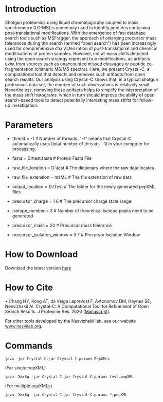 
# Introduction
  Shotgun proteomics using liquid chromatography coupled to mass spectrometry (LC-MS) is commonly used to identify peptides containing post-translational modifications. With the emergence of fast database search tools such as MSFragger, the approach of enlarging precursor mass tolerances during the search (termed “open search”) has been increasingly used for comprehensive characterization of post-translational and chemical modifications of protein samples. However, not all mass shifts detected using the open search strategy represent true modifications, as artifacts exist from sources such as unaccounted missed cleavages or peptide co-fragmentation (chimeric MS/MS spectra). Here, we present Crystal-C, a computational tool that detects and removes such artifacts from open search results. Our analysis using Crystal-C shows that, in a typical shotgun proteomics data set, the number of such observations is relatively small. Nevertheless, removing these artifacts helps to simplify the interpretation of the mass shift histograms, which in turn should improve the ability of open search-based tools to detect potentially interesting mass shifts for follow-up investigation.


# Parameters
* thread = -1   # Number of threads. "-1" means that Crystal-C automatically uses (total number of threads - 1) in your computer for processing.
* fasta = D:\test.fasta   # Protein Fasta File
* raw_file_location = D:\test   # The dictionary where the raw data locates
* raw_file_extension = mzML   # The file extension of raw data
* output_location = D:\Test   # The folder for the newly generated pepXML files

* precursor_charge = 1 6  # The precursor charge state range
* isotope_number = 3   # Number of theoretical isotope peaks need to be generated
* precursor_mass = 20   # Precursor mass tolerance
* precursor_isolation_window = 0.7   # Precursor Isolation Window 



# How to Download
Download the latest version [here](https://github.com/Nesvilab/Crystal-C/releases/latest)


# How to Cite
•	Chang HY, Kong AT, da Veiga Leprevost F, Avtonomov DM, Haynes SE, Nesvizhskii AI. Crystal-C: A Computational Tool for Refinement of Open Search Results. J Proteome Res. 2020 ([Manuscript](https://pubs.acs.org/doi/abs/10.1021/acs.jproteome.0c00119)).

For other tools developed by the Nesvizhskii lab, see our website www.nesvilab.org.


# Commands
`java -jar Crystal-C.jar Crystal-C.params PepXMLs`

(For single pepXML)

`java -Xmx8g -jar Crystal-C.jar Crystal-C.params test.pepXML`

(For multiple pepXMLs)

`java -Xmx8g -jar Crystal-C.jar Crystal-C.params *.pepXML`
